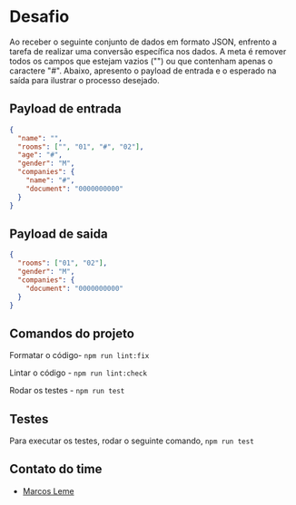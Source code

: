 # Desafio

Ao receber o seguinte conjunto de dados em formato JSON, enfrento a tarefa de realizar uma conversão específica nos
dados. A meta é remover todos os campos que estejam vazios ("") ou que contenham apenas o caractere "#". Abaixo,
apresento o payload de entrada e o esperado na saída para ilustrar o processo desejado.

## Payload de entrada

```json
{
  "name": "",
  "rooms": ["", "01", "#", "02"],
  "age": "#",
  "gender": "M",
  "companies": {
    "name": "#",
    "document": "0000000000"
  }
}
```

## Payload de saida

```json
{
  "rooms": ["01", "02"],
  "gender": "M",
  "companies": {
    "document": "0000000000"
  }
}
```

## Comandos do projeto

Formatar o código- `npm run lint:fix`

Lintar o código - `npm run lint:check`

Rodar os testes - `npm run test`

## Testes

Para executar os testes, rodar o seguinte comando, `npm run test` 

## Contato do time

- [Marcos Leme](https://github.com/marcospaesleme)
